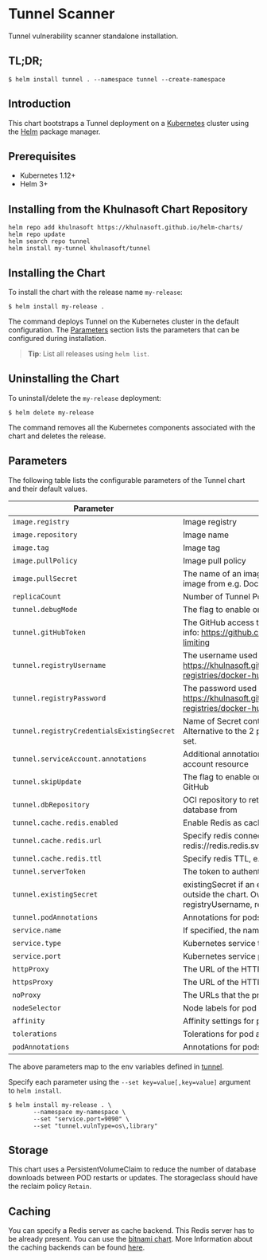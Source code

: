 # Tunnel Scanner

Tunnel vulnerability scanner standalone installation.

## TL;DR;

```
$ helm install tunnel . --namespace tunnel --create-namespace
```

## Introduction

This chart bootstraps a Tunnel deployment on a [Kubernetes](http://kubernetes.io) cluster using the
[Helm](https://helm.sh) package manager.

## Prerequisites

- Kubernetes 1.12+
- Helm 3+

## Installing from the Khulnasoft Chart Repository

```
helm repo add khulnasoft https://khulnasoft.github.io/helm-charts/
helm repo update
helm search repo tunnel
helm install my-tunnel khulnasoft/tunnel
```

## Installing the Chart

To install the chart with the release name `my-release`:

```
$ helm install my-release .
```

The command deploys Tunnel on the Kubernetes cluster in the default configuration. The [Parameters](#parameters)
section lists the parameters that can be configured during installation.

> **Tip**: List all releases using `helm list`.

## Uninstalling the Chart

To uninstall/delete the `my-release` deployment:

```
$ helm delete my-release
```

The command removes all the Kubernetes components associated with the chart and deletes the release.

## Parameters

The following table lists the configurable parameters of the Tunnel chart and their default values.

|                 Parameter             |                                Description                              |    Default     |
|---------------------------------------|-------------------------------------------------------------------------|----------------|
| `image.registry`                      | Image registry                                                          | `docker.io`    |
| `image.repository`                    | Image name                                                              | `khulnasoft/tunnel` |
| `image.tag`                           | Image tag                                                               | `{TAG_NAME}`   |
| `image.pullPolicy`                    | Image pull policy                                                       | `IfNotPresent` |
| `image.pullSecret`                    | The name of an imagePullSecret used to pull tunnel image from e.g. Docker Hub or a private registry  | |
| `replicaCount`                        | Number of Tunnel Pods to run                                   | `1`            |
| `tunnel.debugMode`                     | The flag to enable or disable Tunnel debug mode                          | `false` |
| `tunnel.gitHubToken`                   | The GitHub access token to download Tunnel DB. More info: https://github.com/khulnasoft/tunnel#github-rate-limiting                          |      |
| `tunnel.registryUsername`              | The username used to log in at dockerhub. More info: https://khulnasoft.github.io/tunnel/dev/advanced/private-registries/docker-hub/ |      |
| `tunnel.registryPassword`              | The password used to log in at dockerhub. More info: https://khulnasoft.github.io/tunnel/dev/advanced/private-registries/docker-hub/ |      |
| `tunnel.registryCredentialsExistingSecret` | Name of Secret containing dockerhub credentials. Alternative to the 2 parameters above, has precedence if set.                    |      |
| `tunnel.serviceAccount.annotations`        | Additional annotations to add to the Kubernetes service account resource |     |
| `tunnel.skipUpdate`                    | The flag to enable or disable Tunnel DB downloads from GitHub            | `false`        |
| `tunnel.dbRepository`                  | OCI repository to retrieve the tunnel vulnerability database from        | `ghcr.io/khulnasoft-lab/vul-db`        |
| `tunnel.cache.redis.enabled`           | Enable Redis as caching backend                                         | `false` |
| `tunnel.cache.redis.url`               | Specify redis connection url, e.g. redis://redis.redis.svc:6379         | `` |
| `tunnel.cache.redis.ttl`               | Specify redis TTL, e.g. 3600s or 24h                                    | `` |
| `tunnel.serverToken`                   | The token to authenticate Tunnel client with Tunnel server                | `` |
| `tunnel.existingSecret`                | existingSecret if an existing secret has been created outside the chart. Overrides gitHubToken, registryUsername, registryPassword, serverToken | `` |
| `tunnel.podAnnotations`                | Annotations for pods created by statefulset                             | `{}` |
| `service.name`                        | If specified, the name used for the Tunnel service                       |     |
| `service.type`                        | Kubernetes service type                                                 | `ClusterIP` |
| `service.port`                        | Kubernetes service port                                                 | `4954`      |
| `httpProxy`                           | The URL of the HTTP proxy server                                        |     |
| `httpsProxy`                          | The URL of the HTTPS proxy server                                       |     |
| `noProxy`                             | The URLs that the proxy settings do not apply to                        |     |
| `nodeSelector`                        | Node labels for pod assignment                                              |     |
| `affinity`                            | Affinity settings for pod assignment                                              |     |
| `tolerations`                         | Tolerations for pod assignment                                              |     |
| `podAnnotations`                      | Annotations for pods created by statefulset                             | `{}` |

The above parameters map to the env variables defined in [tunnel](https://github.com/khulnasoft/tunnel#configuration).

Specify each parameter using the `--set key=value[,key=value]` argument to `helm install`.

```
$ helm install my-release . \
       --namespace my-namespace \
       --set "service.port=9090" \
       --set "tunnel.vulnType=os\,library"
```

## Storage

This chart uses a PersistentVolumeClaim to reduce the number of database downloads between POD restarts or updates. The storageclass should have the reclaim policy  `Retain`.

## Caching

You can specify a Redis server as cache backend. This Redis server has to be already present. You can use the [bitnami chart](https://bitnami.com/stack/redis/helm).
More Information about the caching backends can be found [here](https://github.com/khulnasoft/tunnel#specify-cache-backend).
